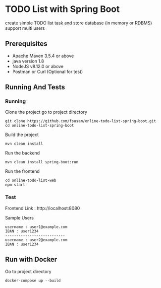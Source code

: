 # TODO List with Spring Boot
create simple TODO list task and store database (in memory or RDBMS)
support multi users

## Prerequisites
- Apache Maven 3.5.4 or above
- java version 1.8
- NodeJS v8.12.0 or above
- Postman or Curl (Optional for test)

## Running And Tests
### Running
Clone the project go to project directory

```
git clone https://github.com/fsusam/online-todo-list-spring-boot.git
cd online-todo-list-spring-boot 
```

Build the project
```
mvn clean install
```

Run the backend
```
mvn clean install spring-boot:run
```

Run the frontend
```
cd online-todo-list-web
npm start
```

### Test
Frontend Link : http://localhost:8080

Sample Users
```
username : user1@example.com
IBAN : user1234
---------------------------
username : user2@example.com
IBAN : user1234
``` 

## Run with Docker
Go to project directory
```
docker-compose up --build
```